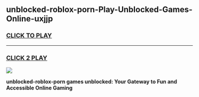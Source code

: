 
## unblocked-roblox-porn-Play-Unblocked-Games-Online-uxjjp
<h3>
<a href="https://premium76.site?title=unblocked-roblox-porn&ref=25A">CLICK TO PLAY</a></h3>
<hr>

<h3>
<a href="https://premium76.site?title=unblocked-roblox-porn&ref=25A">CLICK 2 PLAY</a>
  
</h3>

<a href="https://premium76.site?title=unblocked-roblox-porn&ref=25A"><img src="https://clearcache.store/games.png"></a>


**unblocked-roblox-porn games unblocked: Your Gateway to Fun and Accessible Online Gaming**
